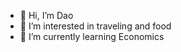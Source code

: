 - 👋 Hi, I’m Dao
- 👀 I’m interested in traveling and food
- 🌱 I’m currently learning Economics

<!---
TaraD255/TaraD255 is a ✨ special ✨ repository because its `README.md` (this file) appears on your GitHub profile.
You can click the Preview link to take a look at your changes.
--->
